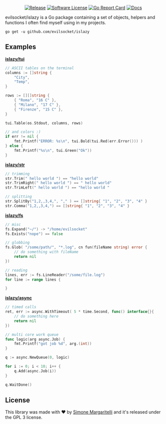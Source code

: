 <p align="center">
  <p align="center">
    <a href="https://github.com/evilsocket/islazy/releases/latest"><img alt="Release" src="https://img.shields.io/github/release/evilsocket/islazy.svg?style=flat-square"></a>
    <a href="https://github.com/evilsocket/islazy/blob/master/LICENSE.md"><img alt="Software License" src="https://img.shields.io/badge/license-GPL3-brightgreen.svg?style=flat-square"></a>
    <a href="https://goreportcard.com/report/github.com/evilsocket/islazy"><img alt="Go Report Card" src="https://goreportcard.com/badge/github.com/evilsocket/islazy?style=flat-square&fuckgithubcache=1"></a>
    <a href="http://godoc.org/github.com/evilsocket/islazy">
        <img alt="Docs" src="https://img.shields.io/badge/godoc-reference-blue.svg?style=flat-square">
    </a>
  </p>
</p>

evilsocket/islazy is a Go package containing a set of objects, helpers and functions I often find myself using in my projects.

    go get -u github.com/evilsocket/islazy

## Examples

**[islazy/tui](https://godoc.org/github.com/evilsocket/islazy/tui)**

```go
// ASCII tables on the terminal
columns := []string {
    "City",
    "Temp",
}

rows := [][]string {
    { "Roma", "16 C" },
    { "Milano", "17 C" },
    { "Firenze", "15 C" },
}

tui.Table(os.Stdout, columns, rows)

// and colors :)
if err != nil {
    fmt.Printf("ERROR: %s\n", tui.Bold(tui.Red(err.Error())) )
} else {
    fmt.Printf("%s\n", tui.Green("Ok"))
}
```

**[islazy/str](https://godoc.org/github.com/evilsocket/islazy/str)**

```go
// trimming
str.Trim(" hello world ") == "hello world"
str.TrimRight(" hello world ") == " hello world"
str.TrimLeft(" hello world ") == "hello world "

// splitting
str.SplitBy("1,2,,3,4,", "," ) == []string{ "1", "2", "3", "4" }
str.Comma("1,2,,3,4,") == []string{ "1", "2", "3", "4" }
```

**[islazy/fs](https://godoc.org/github.com/evilsocket/islazy/fs)**

```go
// misc
fs.Expand("~/") -> "/home/evilsocket"
fs.Exists("nope") == false

// globbing
fs.Glob( "/some/path/", "*.log", cn fun(fileName string) error {
    // do something with fileName
    return nil
})

// reading
lines, err := fs.LineReader("/some/file.log")
for line := range lines {

}
```

**[islazy/async](https://godoc.org/github.com/evilsocket/islazy/async)**

```go
// timed calls
ret, err := async.WithTimeout( 5 * time.Second, func() interface{}{
    // do something here
    return nil
})

// multi core work queue
func logic(arg async.Job) {
    fmt.Printf("got job %d", arg.(int))
}

q := async.NewQueue(0, logic)

for i := 0; i < 10; i++ {
    q.Add(async.Job(i))
}

q.WaitDone()
```

## License

This library was made with ♥  by [Simone Margaritelli](https://www.evilsocket.net/) and it's released under the GPL 3 license.
